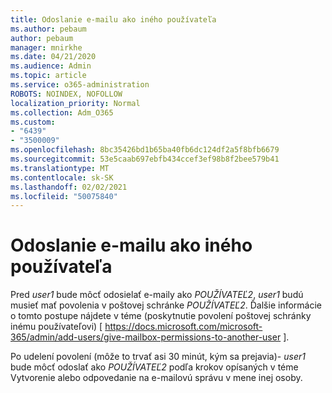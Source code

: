 ```yaml
---
title: Odoslanie e-mailu ako iného používateľa
ms.author: pebaum
author: pebaum
manager: mnirkhe
ms.date: 04/21/2020
ms.audience: Admin
ms.topic: article
ms.service: o365-administration
ROBOTS: NOINDEX, NOFOLLOW
localization_priority: Normal
ms.collection: Adm_O365
ms.custom:
- "6439"
- "3500009"
ms.openlocfilehash: 8bc35426bd1b65ba40fb6dc124df2a5f8bfb6679
ms.sourcegitcommit: 53e5caab697ebfb434ccef3ef98b8f2bee579b41
ms.translationtype: MT
ms.contentlocale: sk-SK
ms.lasthandoff: 02/02/2021
ms.locfileid: "50075840"
---
```

# <a name="sending-mail-as-another-user"></a>Odoslanie e-mailu ako iného používateľa

Pred *user1* bude môcť odosielať e-maily ako *POUŽÍVATEĽ2*, *user1* budú musieť mať povolenia v poštovej schránke *POUŽÍVATEĽ2*. Ďalšie informácie o tomto postupe nájdete v téme (poskytnutie povolení poštovej schránky inému používateľovi) [ https://docs.microsoft.com/microsoft-365/admin/add-users/give-mailbox-permissions-to-another-user ].

Po udelení povolení (môže to trvať asi 30 minút, kým sa prejavia)- *user1* bude môcť odoslať ako *POUŽÍVATEĽ2* podľa krokov opísaných v téme Vytvorenie alebo odpovedanie na e-mailovú správu v mene inej osoby.
